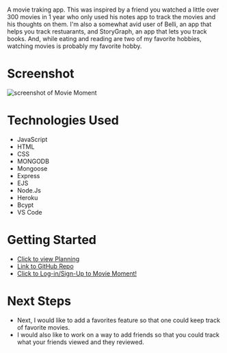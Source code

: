 # <MovieMoment>
A movie traking app. This was inspired by a friend you watched a little over 300 movies in 1 year who only used his notes app to track the movies and his thoughts on them. I'm also a somewhat avid user of Belli, an app that helps you track restuarants, and StoryGraph, an app that lets you track books. And, while eating and reading are two of my favorite hobbies, watching movies is probably my favorite hobby. 

# Screenshot

![screenshot of Movie Moment](https://i.imgur.com/67Zew6x.png)



# Technologies Used

- JavaScript
- HTML
- CSS
- MONGODB 
- Mongoose 
- Express
- EJS 
- Node.Js
- Heroku 
- Bcypt 
- VS Code 

# Getting Started

- [Click to view Planning](https://trello.com/b/PuCRQTp4/movie-moment)
- [Link to GitHub Repo]()
- [Click to Log-in/Sign-Up to Movie Moment!](https://maviles7.github.io/riddles_L1/)

# Next Steps

- Next, I would like to add a favorites feature so that one could keep track of favorite movies.
- I would also like to work on a way to add friends so that you could track what your friends viewed and they reviewed. 

